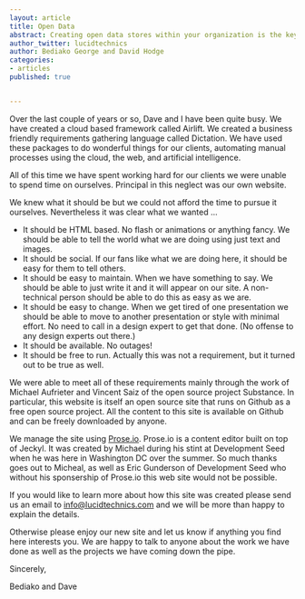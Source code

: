 ```yaml
---
layout: article
title: Open Data
abstract: Creating open data stores within your organization is the key to increasing data discovery and reuse.
author_twitter: lucidtechnics
author: Bediako George and David Hodge
categories:
- articles
published: true


---
```


Over the last couple of years or so, Dave and I have been quite busy.  We have created a cloud based framework called Airlift. We created a business friendly requirements gathering language called Dictation.  We have used these packages to do wonderful things for our clients, automating manual processes using the cloud, the web, and artificial intelligence.

All of this time we have spent working hard for our clients we were unable to spend time on ourselves. Principal in this neglect was our own website.

We knew what it should be but we could not afford the time to pursue it ourselves.  Nevertheless it was clear what we wanted ...

* It should be HTML based.  No flash or animations or anything fancy.  We should be able to tell the world what we are doing using just text and images.
* It should be social.  If our fans like what we are doing here, it should be easy for them to tell others.
* It should be easy to maintain.  When we have something to say. We should be able to just write it and it will appear on our site.  A non-technical person should be able to do this as easy as we are.
* It should be easy to change.  When we get tired of one presentation we should be able to move to another presentation or style with minimal effort.  No need to call in a design expert to get that done. (No offense to any design experts out there.)
* It should be available.  No outages!
* It should be free to run.  Actually this was not a requirement, but it turned out to be true as well.

We were able to meet all of these requirements mainly through the work of Michael Aufrieter and Vincent Saiz of the open source project Substance.  In particular, this website is itself an open source site that runs on Github as a free open source project.  All the content to this site is available on Github and can be freely downloaded by anyone.

We manage the site using [Prose.io](http://prose.io).  Prose.io is a content editor built on top of Jeckyl.  It was created by Michael during his stint at Development Seed when he was here in Washington DC over the summer.  So much thanks goes out to Micheal, as well as Eric Gunderson of Development Seed who without his sponsership of Prose.io this web site would not be possible.

If you would like to learn more about how this site was created please send us an email to info@lucidtechnics.com and we will be more than happy to explain the details.

Otherwise please enjoy our new site and let us know if anything you find here interests you.  We are happy to talk to anyone about the work we have done as well as the projects we have coming down the pipe.

Sincerely,

Bediako and Dave